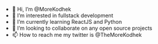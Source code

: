 - 👋 Hi, I’m @MoreKodhek
- 👀 I’m interested in fullstack development
- 🌱 I’m currently learning ReactJS and Python
- 💞️ I’m looking to collaborate on any open source projects
- 📫 How to reach me my twitter is @TheMoreKodhek

<!---
MoreKodhek/MoreKodhek is a ✨ special ✨ repository because its `README.md` (this file) appears on your GitHub profile.
You can click the Preview link to take a look at your changes.
--->
